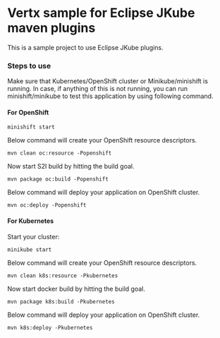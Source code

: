 # Vertx sample for Eclipse JKube maven plugins
This is a sample project to use Eclipse JKube plugins.

### Steps to use

 Make sure that Kubernetes/OpenShift cluster or Minikube/minishift is running. In case, if anything of this is not running, you can
run minishift/minikube to test this application by using following command.



#### For OpenShift
```
minishift start
```
Below command will create your OpenShift resource descriptors.
```
mvn clean oc:resource -Popenshift
```

 Now start S2I build  by hitting the build goal.
```
mvn package oc:build -Popenshift
```

 Below command will deploy your application on OpenShift cluster.
```
mvn oc:deploy -Popenshift
```

#### For Kubernetes
Start your cluster:
```
minikube start
```
Below command will create your OpenShift resource descriptors.
```
mvn clean k8s:resource -Pkubernetes
```

Now start docker build  by hitting the build goal.
```
mvn package k8s:build -Pkubernetes
```

Below command will deploy your application on OpenShift cluster.
```
mvn k8s:deploy -Pkubernetes
```
